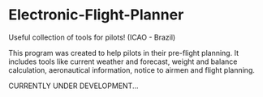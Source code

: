 # Electronic-Flight-Planner
Useful collection of tools for pilots! (ICAO - Brazil)

This program was created to help pilots in their pre-flight planning.
It includes tools like current weather and forecast, weight and balance calculation, aeronautical information,
notice to airmen and flight planning.

CURRENTLY UNDER DEVELOPMENT...
